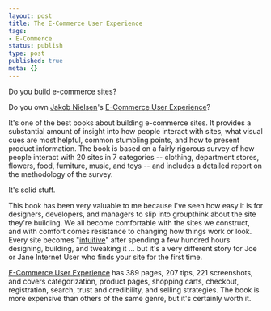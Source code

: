 ```yaml
---
layout: post
title: The E-Commerce User Experience
tags:
- E-Commerce
status: publish
type: post
published: true
meta: {}
---
```

Do you build e-commerce sites?

Do you own <a href="http://www.useit.com/" target="_blank">Jakob Nielsen</a>'s <a href="http://www.amazon.com/gp/redirect.html?link_code=ur2&amp;tag=peatdotorg-20&amp;camp=1789&amp;creative=9325&amp;location=http%3A%2F%2Fwww.amazon.com%2Fgp%2Fproduct%2F0970607202%2Fqid%3D1152460246%2Fsr%3D2-1%2Fref%3Dpd_bbs_b_2_1%3Fs%3Dbooks%26v%3Dglance%26n%3D283155" target="_blank">E-Commerce User Experience</a>?

It's one of the best books about building e-commerce sites.  It provides a substantial amount of insight into how people interact with sites, what visual cues are most helpful, common stumbling points, and how to present product information.  The book is based on a fairly rigorous survey of how people interact with 20 sites in 7 categories -- clothing, department stores, flowers, food, furniture, music, and toys -- and includes a detailed report on the methodology of the survey.

It's solid stuff.

This book has been very valuable to me because I've seen how easy it is for designers, developers, and managers to slip into groupthink about the site they're building.  We all become comfortable with the sites we construct, and with comfort comes resistance to changing how things work or look.  Every site becomes "<a href="http://headrush.typepad.com/creating_passionate_users/2006/06/intuition.html" target="_blank">intuitive</a>" after spending a few hundred hours designing, building, and tweaking it ... but it's a very different story for Joe or Jane Internet User who finds your site for the first time.

<a href="http://www.amazon.com/gp/redirect.html?link_code=ur2&amp;tag=peatdotorg-20&amp;camp=1789&amp;creative=9325&amp;location=http%3A%2F%2Fwww.amazon.com%2Fgp%2Fproduct%2F0970607202%2Fqid%3D1152460246%2Fsr%3D2-1%2Fref%3Dpd_bbs_b_2_1%3Fs%3Dbooks%26v%3Dglance%26n%3D283155" target="_blank">E-Commerce User Experience</a> has 389 pages, 207 tips, 221 screenshots, and covers categorization, product pages, shopping carts, checkout, registration, search, trust and credibility, and selling strategies.  The book is more expensive than others of the same genre, but it's certainly worth it.
